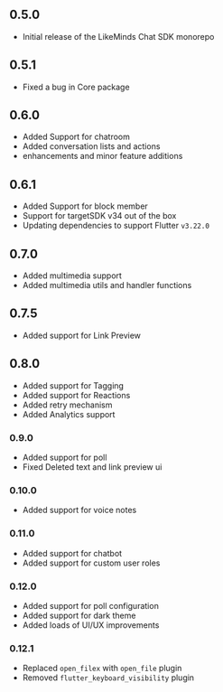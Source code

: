 ## 0.5.0

- Initial release of the LikeMinds Chat SDK monorepo

## 0.5.1

- Fixed a bug in Core package

## 0.6.0

- Added Support for chatroom
- Added conversation lists and actions
- enhancements and minor feature additions

## 0.6.1

- Added Support for block member
- Support for targetSDK v34 out of the box
- Updating dependencies to support Flutter `v3.22.0`

## 0.7.0

- Added multimedia support
- Added multimedia utils and handler functions

## 0.7.5

- Added support for Link Preview

## 0.8.0

- Added support for Tagging
- Added support for Reactions
- Added retry mechanism
- Added Analytics support

### 0.9.0

- Added support for poll
- Fixed Deleted text and link preview ui

### 0.10.0

- Added support for voice notes

### 0.11.0

- Added support for chatbot
- Added support for custom user roles

### 0.12.0

- Added support for poll configuration
- Added support for dark theme
- Added loads of UI/UX improvements

### 0.12.1

- Replaced `open_filex` with `open_file` plugin
- Removed `flutter_keyboard_visibility` plugin
